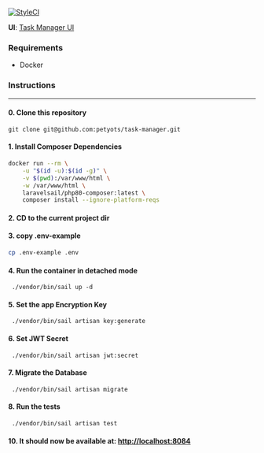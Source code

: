 [![StyleCI](https://github.styleci.io/repos/424315874/shield?branch=master)](https://github.styleci.io/repos/424315874?branch=master)

**UI**: [Task Manager UI](https://github.com/petyots/task-manager-ui)
### Requirements
* Docker

### Instructions
<hr>

#### 0. Clone this repository

`git clone git@github.com:petyots/task-manager.git`

#### 1. Install Composer Dependencies

```bash
docker run --rm \
    -u "$(id -u):$(id -g)" \
    -v $(pwd):/var/www/html \
    -w /var/www/html \
    laravelsail/php80-composer:latest \
    composer install --ignore-platform-reqs
```

#### 2. CD to the current project dir

#### 3. copy .env-example
```bash
cp .env-example .env
```

#### 4. Run the container in detached mode
``` ./vendor/bin/sail up -d```

#### 5. Set the app Encryption Key
``` ./vendor/bin/sail artisan key:generate```

#### 6. Set JWT Secret
``` ./vendor/bin/sail artisan jwt:secret```

#### 7. Migrate the Database
``` ./vendor/bin/sail artisan migrate```

#### 8. Run the tests
``` ./vendor/bin/sail artisan test```

#### 10. **It should now be available at:**  [http://localhost:8084](http://localhost:8084)

